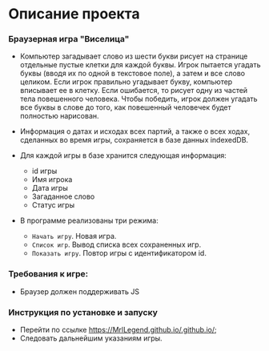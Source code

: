 # Описание проекта

### Браузерная игра "Виселица"  
* Компьютер загадывает слово из шести букви рисует на странице отдельные пустые клетки для каждой буквы. Игрок пытается угадать буквы (вводя их по одной в текстовое поле), а затем и все слово целиком. Если игрок правильно угадывает букву, компьютер вписывает ее в клетку. Если ошибается, то рисует одну из частей тела повешенного человека. Чтобы победить, игрок должен угадать все буквы в слове до того, как повешенный человечек будет полностью нарисован.

* Информация о датах и исходах всех партий, а также о всех ходах, сделанных во время игры, сохраняется в базе данных indexedDB.
* Для каждой игры в базе хранится следующая информация:
    * id игры
    * Имя игрока
    * Дата игры
    * Загаданное слово
    * Статус игры
* В программе реализованы три режима:
    * `Начать игру`. Новая игра.
    * `Список игр`. Вывод списка всех сохраненных игр.
    * `Показать игру`. Повтор игры с идентификатором id.

### Требования к игре:
* Браузер должен поддерживать JS 
 

### Инструкция по установке и запуску 
* Перейти по ссылке https://MrlLegend.github.io/.github.io/;
* Следовать дальнейшим указаниям игры.